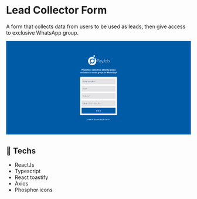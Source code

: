 # Lead Collector Form

A form that collects data from users to be used as leads, then give access to exclusive WhatsApp group.

<img src="./.github/lead-collector-snapshot.PNG" />

## 👾 Techs 

- ReactJs
- Typescript
- React toastify
- Axios
- Phosphor icons
